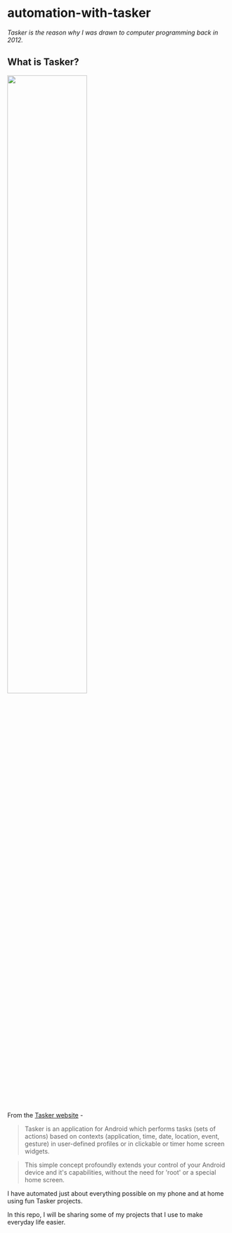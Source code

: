 # automation-with-tasker

 _Tasker is the reason why I was drawn to computer programming back in 2012._

## What is Tasker?

<img src = "https://user-images.githubusercontent.com/85018020/147400400-46cd8df2-ea37-42f7-97b0-dcd55f78d188.png" width=60%/>


From the [Tasker website](https://tasker.joaoapps.com/) - 

>Tasker is an application for Android which performs tasks (sets of actions) based on contexts (application, time, date, location, event, gesture) in user-defined profiles or in clickable or timer home screen widgets.

>This simple concept profoundly extends your control of your Android device and it's capabilities, without the need for 'root' or a special home screen.

I have automated just about everything possible on my phone and at home using fun Tasker projects.

In this repo, I will be sharing some of my projects that I use to make everyday life easier.

